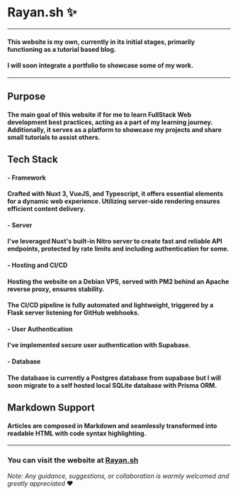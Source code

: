 # Rayan.sh ✨
______
#### This website is my own, currently in its initial stages, primarily functioning as a tutorial based blog.
#### I will soon integrate a portfolio to showcase some of my work.
______

## Purpose
#### The main goal of this website if for me to learn FullStack Web development best practices, acting as a part of my learning journey. Additionally, it serves as a platform to showcase my projects and share small tutorials to assist others.

## Tech Stack
#### - Framework
#### Crafted with Nuxt 3, VueJS, and Typescript, it offers essential elements for a dynamic web experience. Utilizing server-side rendering ensures efficient content delivery.
#### - Server
#### I've leveraged Nuxt's built-in Nitro server to create fast and reliable API endpoints, protected by rate limits and including authentication for some.
#### - Hosting and CI/CD
#### Hosting the website on a Debian VPS, served with PM2 behind an Apache reverse proxy, ensures stability.
####  The CI/CD pipeline is fully automated and lightweight, triggered by a Flask server listening for GitHub webhooks.
#### - User Authentication
#### I've implemented secure user authentication with Supabase.
#### - Database
#### The database is currently a Postgres database from supabase but I will soon migrate to a self hosted local SQLite database with Prisma ORM.

## Markdown Support
#### Articles are composed in Markdown and seamlessly transformed into readable HTML with code syntax highlighting.

______

### You can visit the website at [Rayan.sh](https://rayan.sh/)
_Note: Any guidance, suggestions, or collaboration is warmly welcomed and greatly appreciated_ ♥️